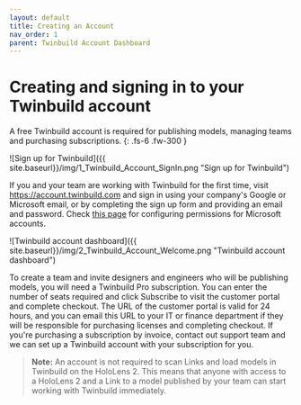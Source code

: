 ```yaml
---
layout: default
title: Creating an Account
nav_order: 1
parent: Twinbuild Account Dashboard
---
```


# Creating and signing in to your Twinbuild account

A free Twinbuild account is required for publishing models, managing teams and purchasing subscriptions.
{: .fs-6 .fw-300 }

![Sign up for Twinbuild]({{ site.baseurl}}/img/1_Twinbuild_Account_SignIn.png "Sign up for Twinbuild")

If you and your team are working with Twinbuild for the first time, visit https://account.twinbuild.com and sign in using your company's Google or Microsoft email, or by completing the sign up form and providing an email and password. Check [this page]({{site.baseurl}}/account-dashboard/active-directory-setup.html) for configuring permissions for Microsoft accounts.

![Twinbuild account dashboard]({{ site.baseurl}}/img/2_Twinbuild_Account_Welcome.png "Twinbuild account dashboard")

To create a team and invite designers and engineers who will be publishing models, you will need a Twinbuild Pro subscription. You can enter the number of seats required and click Subscribe to visit the customer portal and complete checkout. The URL of the customer portal is valid for 24 hours, and you can email this URL to your IT or finance department if they will be responsible for purchasing licenses and completing checkout. If you're purchasing a subscription by invoice, contact out support team and we can set up a Twinbuild account with your subscription for you.

> **Note:** An account is not required to scan Links and load models in Twinbuild on the HoloLens 2. This means that anyone with access to a HoloLens 2 and a Link to a model published by your team can start working with Twinbuild immediately.
